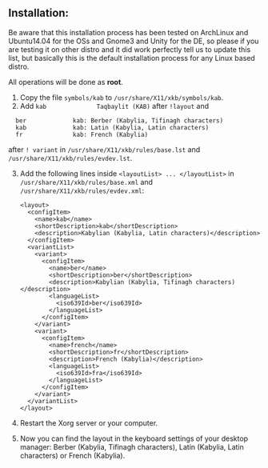 Installation:
-------------
Be aware that this installation process has been tested on ArchLinux and Ubuntu14.04 for the OSs and Gnome3 and Unity for the DE, so please if you are testing it on other distro and it did work perfectly tell us to update this list, but basically this is the default installation process for any Linux based distro.

All operations will be done as **root**.

1.  Copy the file `symbols/kab` to `/usr/share/X11/xkb/symbols/kab`.
2.  Add `kab              Taqbaylit (KAB)` after `!layout` and 
```
  ber             kab: Berber (Kabylia, Tifinagh characters)
  kab             kab: Latin (Kabylia, Latin characters)
  fr              kab: French (Kabylia)
```
after `! variant` in `/usr/share/X11/xkb/rules/base.lst` and `/usr/share/X11/xkb/rules/evdev.lst`.

3.  Add the following lines inside `<layoutList> ... </layoutList>` in `/usr/share/X11/xkb/rules/base.xml` and `/usr/share/X11/xkb/rules/evdev.xml`:

    ```
    <layout>
      <configItem>
        <name>kab</name>
        <shortDescription>kab</shortDescription>
        <description>Kabylian (Kabylia, Latin characters)</description>
      </configItem>
      <variantList>
        <variant>
          <configItem>
            <name>ber</name>
            <shortDescription>ber</shortDescription>
            <description>Kabylian (Kabylia, Tifinagh characters)</description>
            <languageList>
              <iso639Id>ber</iso639Id>
            </languageList>
          </configItem>
        </variant>
        <variant>
          <configItem>
            <name>french</name>
            <shortDescription>fr</shortDescription>
            <description>French (Kabylia)</description>
            <languageList>
              <iso639Id>fra</iso639Id>
            </languageList>
          </configItem>
        </variant>
      </variantList>
    </layout>
    ```
4.  Restart the Xorg server or your computer.
5.  Now you can find the layout in the keyboard settings of your desktop manager: 
Berber (Kabylia, Tifinagh characters), Latin (Kabylia, Latin characters) or French (Kabylia).

